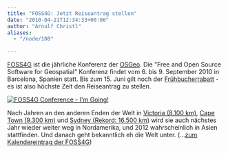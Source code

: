 ```yaml
---
title: "FOSS4G: Jetzt Reiseantrag stellen"
date: "2010-04-21T12:34:33+00:00"
author: "Arnulf Christl"
aliases:
  - "/node/108"

---
```


<p><a href="http://2010.foss4g.org/" title="Free and Open Source Software for Geospatial 2010">FOSS4G</a> ist die jährliche Konferenz der <a href="http://www.osgeo.org" title="Open Source Geospatial Foundation">OSGeo</a>. Die &quot;Free and Open Source Software for Geospatial&quot; Konferenz findet vom 6. bis 9. September 2010 in Barcelona, Spanien statt. Bis zum 15. Juni gilt noch der <a href="http://2010.foss4g.org/registration.php" title="Frübucherrabatt bei Anmeldung bis zum 15. Juni 2010">Frühbucherrabatt</a> - es ist also höchste Zeit den Reiseantrag zu stellen. <a href="http://2010.foss4g.org"> </a></p>
<p><a href="http://2010.foss4g.org"> </a></p>
<p><a href="http://2010.foss4g.org"> <img alt="FOSS4G Conference - I'm Going!" src="http://2010.foss4g.org/images/logo_145x90_going.jpg" /></a></p>
<p>Nach Jahren an den anderen Enden der Welt in <a href="http://2007.foss4g.org/" title="Free and Open Source Software for Geospatial 2007"> Victoria (8.100 km)</a>, <a href="http://2008.foss4g.org/" title="Free and Open Source Software for Geospatial 2008">Cape Town (9.300 km)</a> und <a href="http://2009.foss4g.org/" title="Free and Open Source Software for Geospatial 2009"> Sydney (Rekord: 16.500 km)</a> wird sie auch nächstes Jahr wieder weiter weg in Nordamerika, und 2012 wahrscheinlich in Asien stattfinden. Und danach geht bekanntlich eh die Welt unter. (...<a href="/foss4g_2010" title="Weitere Informationen zur FOSS4G">zum Kalendereintrag der FOSS4G</a>)</p>
